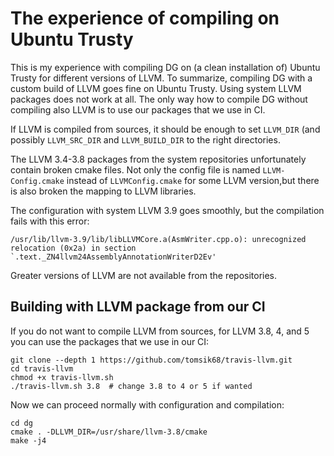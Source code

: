 # The experience of compiling on Ubuntu Trusty

This is my experience with compiling DG on (a clean installation of) Ubuntu Trusty for different versions of LLVM.
To summarize, compiling DG with a custom build of LLVM goes fine on Ubuntu Trusty.
Using system LLVM packages does not work at all. The only way how to compile DG without compiling also LLVM
is to use our packages that we use in CI.

If LLVM is compiled from sources, it should be enough to set `LLVM_DIR` (and possibly
`LLVM_SRC_DIR` and `LLVM_BUILD_DIR` to the right directories.

The LLVM 3.4-3.8 packages from the system repositories unfortunately contain broken cmake files.
Not only the config file is named `LLVM-Config.cmake` instead of `LLVMConfig.cmake`
for some LLVM version,but there is also broken the mapping to LLVM libraries.

The configuration with system LLVM 3.9 goes smoothly, but the compilation fails with this error:

```
/usr/lib/llvm-3.9/lib/libLLVMCore.a(AsmWriter.cpp.o): unrecognized relocation (0x2a) in section `.text._ZN4llvm24AssemblyAnnotationWriterD2Ev'

```

Greater versions of LLVM are not available from the repositories.

## Building with LLVM package from our CI

If you do not want to compile LLVM from sources, 
for LLVM 3.8, 4, and 5 you can use the packages that we use in our CI:


```
git clone --depth 1 https://github.com/tomsik68/travis-llvm.git
cd travis-llvm
chmod +x travis-llvm.sh
./travis-llvm.sh 3.8  # change 3.8 to 4 or 5 if wanted
```

Now we can proceed normally with configuration and compilation:

```
cd dg
cmake . -DLLVM_DIR=/usr/share/llvm-3.8/cmake
make -j4
```
